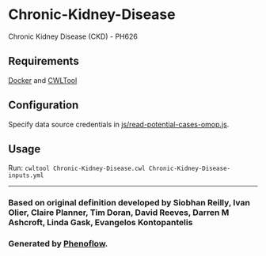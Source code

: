 # Chronic-Kidney-Disease

Chronic Kidney Disease (CKD) - PH626

## Requirements

[Docker](https://docs.docker.com/install/) and [CWLTool](https://github.com/common-workflow-language/cwltool#install)

## Configuration

Specify data source credentials in [js/read-potential-cases-omop.js](js/read-potential-cases-omop.js).

## Usage

Run: `cwltool Chronic-Kidney-Disease.cwl Chronic-Kidney-Disease-inputs.yml`

***

### Based on original definition developed by Siobhan Reilly, Ivan Olier, Claire Planner, Tim Doran, David Reeves, Darren M Ashcroft, Linda Gask, Evangelos Kontopantelis
### Generated by [Phenoflow](https://kclhi.org/phenoflow).

